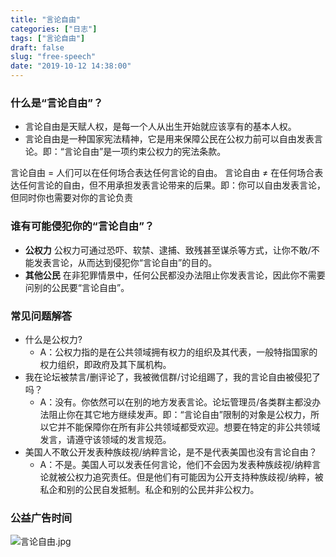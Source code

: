 ```yaml
---
title: "言论自由"
categories: ["日志"]
tags: ["言论自由"]
draft: false
slug: "free-speech"
date: "2019-10-12 14:38:00"
---
```


### 什么是“言论自由”？
- 言论自由是天赋人权，是每一个人从出生开始就应该享有的基本人权。
- 言论自由是一种国家宪法精神，它是用来保障公民在公权力前可以自由发表言论。即：“言论自由”是一项约束公权力的宪法条款。

言论自由 = 人们可以在任何场合表达任何言论的自由。
言论自由 ≠ 在任何场合表达任何言论的自由，但不用承担发表言论带来的后果。即：你可以自由发表言论，但同时你也需要对你的言论负责

### 谁有可能侵犯你的“言论自由”？
- **公权力** 公权力可通过恐吓、软禁、逮捕、致残甚至谋杀等方式，让你不敢/不能发表言论，从而达到侵犯你“言论自由”的目的。
- **其他公民** 在非犯罪情景中，任何公民都没办法阻止你发表言论，因此你不需要问别的公民要“言论自由”。

### 常见问题解答
- 什么是公权力?
	- A：公权力指的是在公共领域拥有权力的组织及其代表，一般特指国家的权力组织，即政府及其下属机构。
- 我在论坛被禁言/删评论了，我被微信群/讨论组踢了，我的言论自由被侵犯了吗？
	- A：没有。你依然可以在别的地方发表言论。论坛管理员/各类群主都没办法阻止你在其它地方继续发声。即：“言论自由”限制的对象是公权力，所以它并不能保障你在所有非公共领域都受欢迎。想要在特定的非公共领域发言，请遵守该领域的发言规范。
- 美国人不敢公开发表种族歧视/纳粹言论，是不是代表美国也没有言论自由？
	- A：不是。美国人可以发表任何言论，他们不会因为发表种族歧视/纳粹言论就被公权力追究责任。但是他们有可能因为公开支持种族歧视/纳粹，被私企和别的公民自发抵制。私企和别的公民并非公权力。

### 公益广告时间
![言论自由.jpg](https://cdn.jsdelivr.net/gh/eallion/eallion.github.io@gh-pages/images/2019/10/1378019866.jpg)
